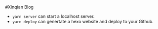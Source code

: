 #Xinqian Blog

* `yarn server` can start a localhost server.
* `yarn deploy` can genertate a hexo website and deploy to your Github. 